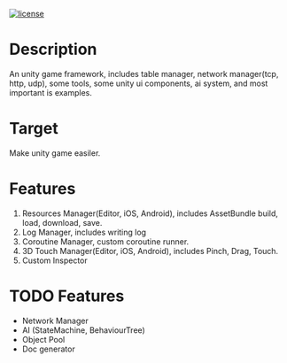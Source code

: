 [![license](https://img.shields.io/badge/license-MIT-blue.png)](LICENSE)

# Description
An unity game framework, includes table manager, network manager(tcp, http, udp), some tools, some unity ui components, ai system, and most important is examples.

# Target
Make unity game easiler.

# Features
1. Resources Manager(Editor, iOS, Android), includes AssetBundle build, load, download, save.
2. Log Manager, includes writing log
3. Coroutine Manager, custom coroutine runner.
4. 3D Touch Manager(Editor, iOS, Android), includes Pinch, Drag, Touch.
5. Custom Inspector 

# TODO Features
- Network Manager
- AI (StateMachine, BehaviourTree)
- Object Pool
- Doc generator